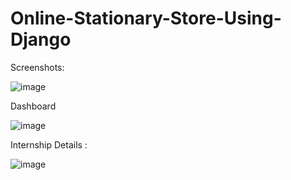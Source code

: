 # Online-Stationary-Store-Using-Django

Screenshots:

![image](https://user-images.githubusercontent.com/70227385/218162857-222114b7-de68-4f4f-97f8-98d63d247150.png)



Dashboard 

![image](https://user-images.githubusercontent.com/70227385/218163112-38fb100c-a20f-4bb8-bf26-1179058aeba3.png)


Internship Details :


![image](https://user-images.githubusercontent.com/70227385/218163741-618443d4-147a-4002-8030-6884cea8a4ce.png)

